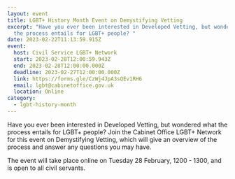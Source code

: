 ```yaml
---
layout: event
title: LGBT+ History Month Event on Demystifying Vetting
excerpt: "Have you ever been interested in Developed Vetting, but wondered what
  the process entails for LGBT+ people? "
date: 2023-02-22T11:13:59.915Z
event:
  host: Civil Service LGBT+ Network
  start: 2023-02-28T12:00:59.943Z
  end: 2023-02-28T12:00:00.000Z
  deadline: 2023-02-27T12:00:00.000Z
  link: https://forms.gle/CzWj4JpA3sQEv1RH6
  email: lgbt@cabinetoffice.gov.uk
  location: Online
category:
  - lgbt-history-month
---
```

Have you ever been interested in Developed Vetting, but wondered what the process entails for LGBT+ people? Join the Cabinet Office LGBT+ Network for this event on Demystifying Vetting, which will give an overview of the process and answer any questions you may have.

The event will take place online on Tuesday 28 February, 1200 - 1300, and is open to all civil servants. 

